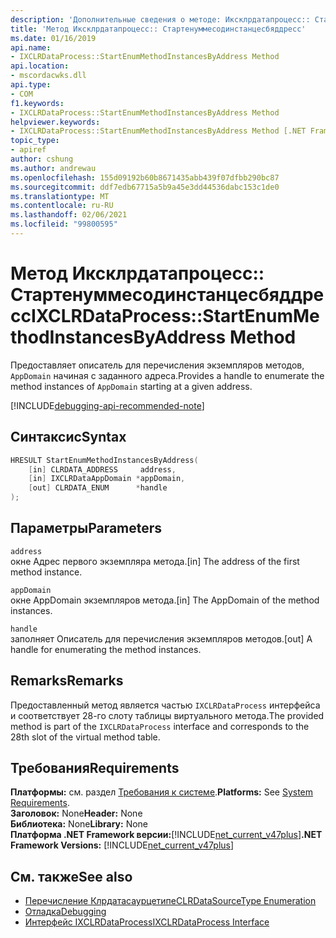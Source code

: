 ```yaml
---
description: 'Дополнительные сведения о методе: Иксклрдатапроцесс:: Стартенуммесодинстанцесбяддресс'
title: 'Метод Иксклрдатапроцесс:: Стартенуммесодинстанцесбяддресс'
ms.date: 01/16/2019
api.name:
- IXCLRDataProcess::StartEnumMethodInstancesByAddress Method
api.location:
- mscordacwks.dll
api.type:
- COM
f1.keywords:
- IXCLRDataProcess::StartEnumMethodInstancesByAddress Method
helpviewer.keywords:
- IXCLRDataProcess::StartEnumMethodInstancesByAddress Method [.NET Framework debugging]
topic_type:
- apiref
author: cshung
ms.author: andrewau
ms.openlocfilehash: 155d09192b60b8671435abb439f07dfbb290bc87
ms.sourcegitcommit: ddf7edb67715a5b9a45e3dd44536dabc153c1de0
ms.translationtype: MT
ms.contentlocale: ru-RU
ms.lasthandoff: 02/06/2021
ms.locfileid: "99800595"
---
```

# <a name="ixclrdataprocessstartenummethodinstancesbyaddress-method"></a><span data-ttu-id="0322b-103">Метод Иксклрдатапроцесс:: Стартенуммесодинстанцесбяддресс</span><span class="sxs-lookup"><span data-stu-id="0322b-103">IXCLRDataProcess::StartEnumMethodInstancesByAddress Method</span></span>

<span data-ttu-id="0322b-104">Предоставляет описатель для перечисления экземпляров методов, `AppDomain` начиная с заданного адреса.</span><span class="sxs-lookup"><span data-stu-id="0322b-104">Provides a handle to enumerate the method instances of `AppDomain` starting at a given address.</span></span>

[!INCLUDE[debugging-api-recommended-note](../../../../includes/debugging-api-recommended-note.md)]

## <a name="syntax"></a><span data-ttu-id="0322b-105">Синтаксис</span><span class="sxs-lookup"><span data-stu-id="0322b-105">Syntax</span></span>

```cpp
HRESULT StartEnumMethodInstancesByAddress(
    [in] CLRDATA_ADDRESS     address,
    [in] IXCLRDataAppDomain *appDomain,
    [out] CLRDATA_ENUM      *handle
);
```

## <a name="parameters"></a><span data-ttu-id="0322b-106">Параметры</span><span class="sxs-lookup"><span data-stu-id="0322b-106">Parameters</span></span>

`address`\
<span data-ttu-id="0322b-107">окне Адрес первого экземпляра метода.</span><span class="sxs-lookup"><span data-stu-id="0322b-107">[in] The address of the first method instance.</span></span>

`appDomain`\
<span data-ttu-id="0322b-108">окне AppDomain экземпляров метода.</span><span class="sxs-lookup"><span data-stu-id="0322b-108">[in] The AppDomain of the method instances.</span></span>

`handle`\
<span data-ttu-id="0322b-109">заполняет Описатель для перечисления экземпляров методов.</span><span class="sxs-lookup"><span data-stu-id="0322b-109">[out] A handle for enumerating the method instances.</span></span>

## <a name="remarks"></a><span data-ttu-id="0322b-110">Remarks</span><span class="sxs-lookup"><span data-stu-id="0322b-110">Remarks</span></span>

<span data-ttu-id="0322b-111">Предоставленный метод является частью `IXCLRDataProcess` интерфейса и соответствует 28-го слоту таблицы виртуального метода.</span><span class="sxs-lookup"><span data-stu-id="0322b-111">The provided method is part of the `IXCLRDataProcess` interface and corresponds to the 28th slot of the virtual method table.</span></span>

## <a name="requirements"></a><span data-ttu-id="0322b-112">Требования</span><span class="sxs-lookup"><span data-stu-id="0322b-112">Requirements</span></span>

<span data-ttu-id="0322b-113">**Платформы:** см. раздел [Требования к системе](../../get-started/system-requirements.md).</span><span class="sxs-lookup"><span data-stu-id="0322b-113">**Platforms:** See [System Requirements](../../get-started/system-requirements.md).</span></span>  
<span data-ttu-id="0322b-114">**Заголовок:** None</span><span class="sxs-lookup"><span data-stu-id="0322b-114">**Header:** None</span></span>  
<span data-ttu-id="0322b-115">**Библиотека:** None</span><span class="sxs-lookup"><span data-stu-id="0322b-115">**Library:** None</span></span>  
<span data-ttu-id="0322b-116">**Платформа .NET Framework версии:**[!INCLUDE[net_current_v47plus](../../../../includes/net-current-v47plus.md)]</span><span class="sxs-lookup"><span data-stu-id="0322b-116">**.NET Framework Versions:** [!INCLUDE[net_current_v47plus](../../../../includes/net-current-v47plus.md)]</span></span>  

## <a name="see-also"></a><span data-ttu-id="0322b-117">См. также</span><span class="sxs-lookup"><span data-stu-id="0322b-117">See also</span></span>

- [<span data-ttu-id="0322b-118">Перечисление Клрдатасаурцетипе</span><span class="sxs-lookup"><span data-stu-id="0322b-118">CLRDataSourceType Enumeration</span></span>](clrdatasourcetype-enumeration.md)
- [<span data-ttu-id="0322b-119">Отладка</span><span class="sxs-lookup"><span data-stu-id="0322b-119">Debugging</span></span>](index.md)
- [<span data-ttu-id="0322b-120">Интерфейс IXCLRDataProcess</span><span class="sxs-lookup"><span data-stu-id="0322b-120">IXCLRDataProcess Interface</span></span>](ixclrdataprocess-interface.md)
